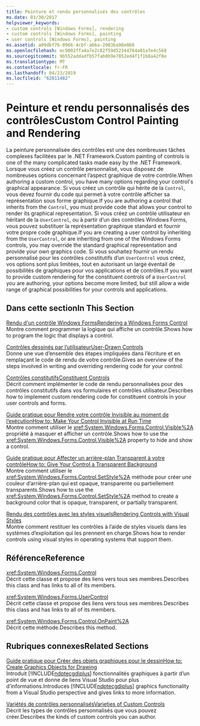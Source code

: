 ```yaml
---
title: Peinture et rendu personnalisés des contrôles
ms.date: 03/30/2017
helpviewer_keywords:
- custom controls [Windows Forms], rendering
- custom controls [Windows Forms], painting
- user controls [Windows Forms], painting
ms.assetid: a09dbf76-0966-4cbf-a66a-2083ba98e068
ms.openlocfilehash: ec9002ffa4a7e2c82f59d52344764a01afe4c568
ms.sourcegitcommit: 9b552addadfb57fab0b9e7852ed4f1f1b8a42f8e
ms.translationtype: MT
ms.contentlocale: fr-FR
ms.lasthandoff: 04/23/2019
ms.locfileid: "62011482"
---
```

# <a name="custom-control-painting-and-rendering"></a><span data-ttu-id="e859a-102">Peinture et rendu personnalisés des contrôles</span><span class="sxs-lookup"><span data-stu-id="e859a-102">Custom Control Painting and Rendering</span></span>
<span data-ttu-id="e859a-103">La peinture personnalisée des contrôles est une des nombreuses tâches complexes facilitées par le .NET Framework.</span><span class="sxs-lookup"><span data-stu-id="e859a-103">Custom painting of controls is one of the many complicated tasks made easy by the .NET Framework.</span></span> <span data-ttu-id="e859a-104">Lorsque vous créez un contrôle personnalisé, vous disposez de nombreuses options concernant l’aspect graphique de votre contrôle.</span><span class="sxs-lookup"><span data-stu-id="e859a-104">When authoring a custom control, you have many options regarding your control's graphical appearance.</span></span> <span data-ttu-id="e859a-105">Si vous créez un contrôle qui hérite de la `Control`, vous devez fournir du code qui permet à votre contrôle afficher sa représentation sous forme graphique.</span><span class="sxs-lookup"><span data-stu-id="e859a-105">If you are authoring a control that inherits from the `Control`, you must provide code that allows your control to render its graphical representation.</span></span> <span data-ttu-id="e859a-106">Si vous créez un contrôle utilisateur en héritant de la `UserControl`, ou à partir d’un des contrôles Windows Forms, vous pouvez substituer la représentation graphique standard et fournir votre propre code graphique.</span><span class="sxs-lookup"><span data-stu-id="e859a-106">If you are creating a user control by inheriting from the `UserControl`, or are inheriting from one of the Windows Forms controls, you may override the standard graphical representation and provide your own graphics code.</span></span> <span data-ttu-id="e859a-107">Si vous souhaitez fournir un rendu personnalisé pour les contrôles constitutifs d’un `UserControl` vous créez, vos options sont plus limitées, tout en autorisant un large éventail de possibilités de graphiques pour vos applications et de contrôles.</span><span class="sxs-lookup"><span data-stu-id="e859a-107">If you want to provide custom rendering for the constituent controls of a `UserControl` you are authoring, your options become more limited, but still allow a wide range of graphical possibilities for your controls and applications.</span></span>  
  
## <a name="in-this-section"></a><span data-ttu-id="e859a-108">Dans cette section</span><span class="sxs-lookup"><span data-stu-id="e859a-108">In This Section</span></span>  
 [<span data-ttu-id="e859a-109">Rendu d'un contrôle Windows Forms</span><span class="sxs-lookup"><span data-stu-id="e859a-109">Rendering a Windows Forms Control</span></span>](rendering-a-windows-forms-control.md)  
 <span data-ttu-id="e859a-110">Montre comment programmer la logique qui affiche un contrôle.</span><span class="sxs-lookup"><span data-stu-id="e859a-110">Shows how to program the logic that displays a control.</span></span>  
  
 [<span data-ttu-id="e859a-111">Contrôles dessinés par l’utilisateur</span><span class="sxs-lookup"><span data-stu-id="e859a-111">User-Drawn Controls</span></span>](user-drawn-controls.md)  
 <span data-ttu-id="e859a-112">Donne une vue d’ensemble des étapes impliquées dans l’écriture et en remplaçant le code de rendu de votre contrôle.</span><span class="sxs-lookup"><span data-stu-id="e859a-112">Gives an overview of the steps involved in writing and overriding rendering code for your control.</span></span>  
  
 [<span data-ttu-id="e859a-113">Contrôles constitutifs</span><span class="sxs-lookup"><span data-stu-id="e859a-113">Constituent Controls</span></span>](constituent-controls.md)  
 <span data-ttu-id="e859a-114">Décrit comment implémenter le code de rendu personnalisées pour des contrôles constitutifs dans vos formulaires et contrôles utilisateur.</span><span class="sxs-lookup"><span data-stu-id="e859a-114">Describes how to implement custom rendering code for constituent controls in your user controls and forms.</span></span>  
  
 [<span data-ttu-id="e859a-115">Guide pratique pour Rendre votre contrôle Invisible au moment de l’exécution</span><span class="sxs-lookup"><span data-stu-id="e859a-115">How to: Make Your Control Invisible at Run Time</span></span>](how-to-make-your-control-invisible-at-run-time.md)  
 <span data-ttu-id="e859a-116">Montre comment utiliser le <xref:System.Windows.Forms.Control.Visible%2A> propriété à masquer et afficher un contrôle.</span><span class="sxs-lookup"><span data-stu-id="e859a-116">Shows how to use the <xref:System.Windows.Forms.Control.Visible%2A> property to hide and show a control.</span></span>  
  
 [<span data-ttu-id="e859a-117">Guide pratique pour Affecter un arrière-plan Transparent à votre contrôle</span><span class="sxs-lookup"><span data-stu-id="e859a-117">How to: Give Your Control a Transparent Background</span></span>](how-to-give-your-control-a-transparent-background.md)  
 <span data-ttu-id="e859a-118">Montre comment utiliser le <xref:System.Windows.Forms.Control.SetStyle%2A> méthode pour créer une couleur d’arrière-plan qui est opaque, transparente ou partiellement transparents.</span><span class="sxs-lookup"><span data-stu-id="e859a-118">Shows how to use the <xref:System.Windows.Forms.Control.SetStyle%2A> method to create a background color that is opaque, transparent, or partially transparent.</span></span>  
  
 [<span data-ttu-id="e859a-119">Rendu des contrôles avec les styles visuels</span><span class="sxs-lookup"><span data-stu-id="e859a-119">Rendering Controls with Visual Styles</span></span>](rendering-controls-with-visual-styles.md)  
 <span data-ttu-id="e859a-120">Montre comment restituer les contrôles à l’aide de styles visuels dans les systèmes d’exploitation qui les prennent en charge.</span><span class="sxs-lookup"><span data-stu-id="e859a-120">Shows how to render controls using visual styles in operating systems that support them.</span></span>  
  
## <a name="reference"></a><span data-ttu-id="e859a-121">Référence</span><span class="sxs-lookup"><span data-stu-id="e859a-121">Reference</span></span>  
 <xref:System.Windows.Forms.Control>  
 <span data-ttu-id="e859a-122">Décrit cette classe et propose des liens vers tous ses membres.</span><span class="sxs-lookup"><span data-stu-id="e859a-122">Describes this class and has links to all of its members.</span></span>  
  
 <xref:System.Windows.Forms.UserControl>  
 <span data-ttu-id="e859a-123">Décrit cette classe et propose des liens vers tous ses membres.</span><span class="sxs-lookup"><span data-stu-id="e859a-123">Describes this class and has links to all of its members.</span></span>  
  
 <xref:System.Windows.Forms.Control.OnPaint%2A>  
 <span data-ttu-id="e859a-124">Décrit cette méthode.</span><span class="sxs-lookup"><span data-stu-id="e859a-124">Describes this method.</span></span>  
  
## <a name="related-sections"></a><span data-ttu-id="e859a-125">Rubriques connexes</span><span class="sxs-lookup"><span data-stu-id="e859a-125">Related Sections</span></span>  
 [<span data-ttu-id="e859a-126">Guide pratique pour Créer des objets graphiques pour le dessin</span><span class="sxs-lookup"><span data-stu-id="e859a-126">How to: Create Graphics Objects for Drawing</span></span>](../advanced/how-to-create-graphics-objects-for-drawing.md)  
 <span data-ttu-id="e859a-127">Introduit [!INCLUDE[ndptecgdiplus](../../../../includes/ndptecgdiplus-md.md)] fonctionnalités graphiques à partir d’un point de vue et donne de liens Visual Studio pour plus d’informations.</span><span class="sxs-lookup"><span data-stu-id="e859a-127">Introduces [!INCLUDE[ndptecgdiplus](../../../../includes/ndptecgdiplus-md.md)] graphics functionality from a Visual Studio perspective and gives links to more information.</span></span>  
  
 [<span data-ttu-id="e859a-128">Variétés de contrôles personnalisés</span><span class="sxs-lookup"><span data-stu-id="e859a-128">Varieties of Custom Controls</span></span>](varieties-of-custom-controls.md)  
 <span data-ttu-id="e859a-129">Décrit les types de contrôles personnalisés que vous pouvez créer.</span><span class="sxs-lookup"><span data-stu-id="e859a-129">Describes the kinds of custom controls you can author.</span></span>
